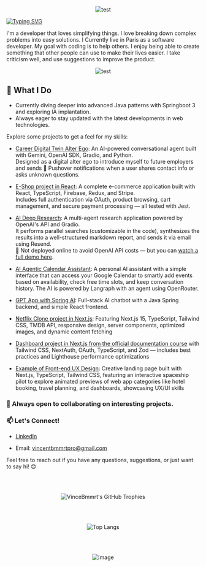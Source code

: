 
          
          
<p align="center">
  <img src="https://media1.tenor.com/m/G_Td1o1G3cQAAAAC/future-pixel.gif" alt="test">
</p>


[![Typing SVG](https://readme-typing-svg.demolab.com?font=Fira+Code&weight=500&size=40&pause=1000&color=F7F7F7&background=000000F8&random=false&width=750&height=70&lines=Hi+there+%F0%9F%91%8B+My+name+is+Vincent)](https://git.io/typing-svg)

I'm a developer that loves simplifying things. I love breaking down complex problems into easy solutions. I Currently live in Paris as a software developer. My goal with coding is to help others. I enjoy being able to create something that other people can use to make their lives easier. I take criticism well, and use suggestions to improve the product.

<p align="center">
  <img src="https://steamuserimages-a.akamaihd.net/ugc/831329771678673548/49C66203D4484F804076D9E21376CE55F8BC2DFE/?imw=5000&imh=5000&ima=fit&impolicy=Letterbox&imcolor=%23000000&letterbox=false" alt="test">
</p>


## 🌱 What I Do

- Currently diving deeper into advanced Java patterns with Springboot 3 and exploring IA implantation.
- Always eager to stay updated with the latest developments in web technologies.

Explore some projects to get a feel for my skills:
- [Career Digital Twin Alter Ego](https://huggingface.co/spaces/vincentBmmrt/career_conversation): An AI-powered conversational agent built with Gemini, OpenAI SDK, Gradio, and Python.  
  Designed as a digital alter ego to introduce myself to future employers and sends 📱 Pushover notifications when a user shares contact info or asks unknown questions.
  
- [E-Shop project in React](https://cerulean-melba-c14f75.netlify.app/): A complete e-commerce application built with React, TypeScript, Firebase, Redux, and Stripe.  
  Includes full authentication via OAuth, product browsing, cart management, and secure payment processing — all tested with Jest.

- [AI Deep Research](https://github.com/VinceBmmrt/AI-DeepResearch-App):  A multi-agent research application powered by OpenAI's API and Gradio.  
  It performs parallel searches (customizable in the code), synthesizes the results into a well-structured markdown report, and sends it via email using Resend.  
  💸 Not deployed online to avoid OpenAI API costs — but you can [watch a full demo here](https://drive.google.com/file/d/1v7ZVjc3eCQ7Z6bjfRF2HYZhjHBgFwspS/view).
  
- [AI Agentic Calendar Assistant](https://ai-assistant-langraph-openrouter-ew8l.vercel.app/): A personal AI assistant with a simple interface that can access your Google Calendar to smartly add events based on availability, check free time slots, and keep conversation history. The AI is powered by Langraph with an agent using OpenRouter.

- [GPT App with Spring AI](https://springai-front-33avo5rrd-vincebmmrts-projects.vercel.app/): Full-stack AI chatbot with a Java Spring backend, and simple React frontend.
  
- [Netflix Clone project in Next.js](https://netflix-portfolio-nine.vercel.app/): Featuring Next.js 15, TypeScript, Tailwind CSS, TMDB API, responsive design, server components, optimized images, and dynamic content fetching
  
- [Dashboard project in Next.js from the official documentation course](https://nextjs-dashboard-vincebmmrts-projects.vercel.app/) with Tailwind CSS, NextAuth, OAuth, TypeScript, and Zod — includes best practices and Lighthouse performance optimizations
  
- [Example of Front-end UX Design](https://space-showcase-lime.vercel.app/): Creative landing page built with Next.js, TypeScript, Tailwind CSS, featuring an interactive spaceship pilot to explore animated previews of web app categories like hotel booking, travel planning, and dashboards, showcasing UX/UI skills


### 👯 Always open to collaborating on interesting projects.

### 📫 Let's Connect!

- [LinkedIn](https://www.linkedin.com/in/vincent-b-289a2a184/)

- Email: vincentbmmrtpro@gmail.com

Feel free to reach out if you have any questions, suggestions, or just want to say hi! 😊


<br/><br/>

<div align="center">
    <img src="https://github-profile-trophy.vercel.app/?username=VinceBmmrt&theme=radical&no-frame=true&margin-w=4&rank=SECRET,SSS,SS,S,AAA,AA,A,B&row=2&column=5" alt="VinceBmmrt's GitHub Trophies" />
</div>

<br/><br/>



<div align="center">
    <img src="https://github-readme-stats.vercel.app/api/top-langs/?username=VinceBmmrt&layout=compact&theme=radical&langs_count=20" alt="Top Langs" />
</div>

<br/><br/>

<div align="center">
<p align="center">
  <img src="https://24.media.tumblr.com/65032a3e0a3aaffd4f336bfa8ce0b65f/tumblr_mh0j8p3MeO1qagmleo1_250.gif" alt="image">
</p>
</div>








